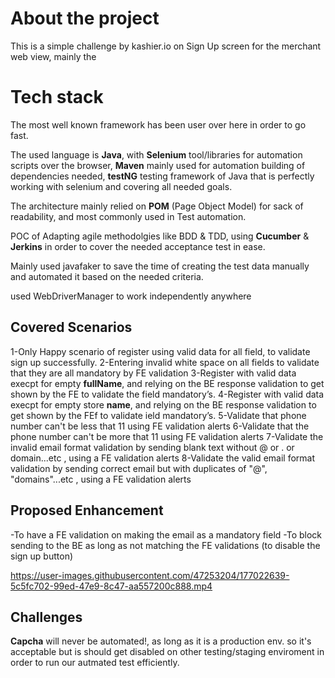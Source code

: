 # About the project

This is a simple challenge by kashier.io on Sign Up screen for the merchant web view, mainly the 

# Tech stack

The most well known framework has been user over here in order to go fast. 

The used language is **Java**, with **Selenium** tool/libraries for automation scripts over the browser, **Maven** mainly used for automation building of dependencies needed, **testNG** testing framework of Java that is perfectly working with selenium and covering all needed goals.

The architecture mainly relied on **POM** (Page Object Model) for sack of readability, and most commonly used in Test automation. 

POC of Adapting agile methodolgies like BDD & TDD, using **Cucumber** & **Jerkins** in order to cover the needed acceptance test in ease.

Mainly used javafaker to save the time of creating the test data manually and automated it based on the needed criteria.

used WebDriverManager to work independently anywhere

## Covered Scenarios 

1-Only Happy scenario of register using valid data for all field, to validate sign up successfully.
2-Entering invalid white space on all fields to validate that they are all mandatory by FE validation
3-Register with valid data execpt for empty **fullName**, and relying on the BE response validation to get shown by the FE to validate the field mandatory’s. 
4-Register with valid data execpt for empty store **name**, and relying on the BE response validation to get shown by the FEf to validate ield mandatory’s.
5-Validate that phone number can't be less that 11 using FE validation alerts 
6-Validate that the phone number can't be more that 11 using FE validation alerts 
7-Validate the invalid email format validation by sending blank text without @ or . or domain...etc , using a FE validation alerts
8-Validate the valid email format validation by sending correct email but with duplicates of "@", "domains"...etc , using a FE validation alerts

## Proposed Enhancement

-To have a FE validation on making the email as a mandatory field
-To block sending to the BE as long as not matching the FE validations (to disable the sign up button)



https://user-images.githubusercontent.com/47253204/177022639-5c5fc702-99ed-47e9-8c47-aa557200c888.mp4


## Challenges
**Capcha** will never be automated!, as long as it is a production env. so it's acceptable but is should get disabled on other testing/staging enviroment in order to run our autmated test efficiently.



